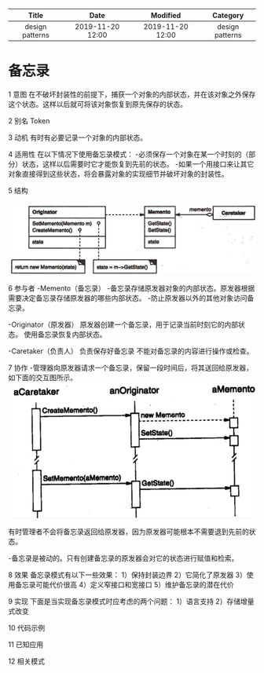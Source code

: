 | Title                | Date             | Modified         | Category          |
|:--------------------:|:----------------:|:----------------:|:-----------------:|
| design patterns      | 2019-11-20 12:00 | 2019-11-20 12:00 | design patterns   |

# 备忘录
1 意图
在不破坏封装性的前提下，捕获一个对象的内部状态，并在该对象之外保存这个状态。这样以后就可将该对象恢复到原先保存的状态。

2 别名
Token

3 动机
有时有必要记录一个对象的内部状态。


4 适用性
在以下情况下使用备忘录模式：
-必须保存一个对象在某一个时刻的（部分）状态，这样以后需要时它才能恢复到先前的状态。
-如果一个用接口来让其它对象直接得到这些状态，将会暴露对象的实现细节并破坏对象的封装性。

5 结构

![](./images/memento.png)


6 参与者
-Memento（备忘录）
-备忘录存储原发器对象的内部状态。原发器根据需要决定备忘录存储原发器的哪些内部状态。
-防止原发器以外的其他对象访问备忘录。

-Originator（原发器）
原发器创建一个备忘录，用于记录当前时刻它的内部状态。
使用备忘录恢复内部状态。

-Caretaker（负责人）
负责保存好备忘录
不能对备忘录的内容进行操作或检查。


7 协作
-管理器向原发器请求一个备忘录，保留一段时间后，将其送回给原发器，如下面的交互图所示。
![](./images/memento-02.png)

有时管理者不会将备忘录返回给原发器，因为原发器可能根本不需要退到先前的状态。

-备忘录是被动的。只有创建备忘录的原发器会对它的状态进行赋值和检索。


8 效果
备忘录模式有以下一些效果：
1）保持封装边界
2）它简化了原发器
3）使用备忘录可能代价很高
4）定义窄接口和宽接口
5）维护备忘录的潜在代价


9 实现
下面是当实现备忘录模式时应考虑的两个问题：
1）语言支持
2）存储增量式改变

10 代码示例

11 已知应用

12 相关模式
